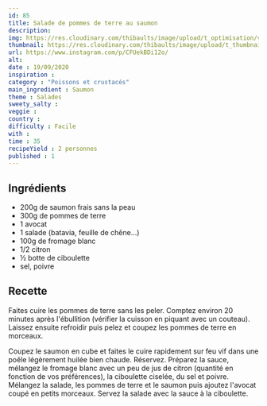 ```yaml
---
id: 85
title: Salade de pommes de terre au saumon
description: 
img: https://res.cloudinary.com/thibaults/image/upload/t_optimisation/v1600524211/Recipes/20200919_salade_patates_saumon.jpg
thumbnail: https://res.cloudinary.com/thibaults/image/upload/t_thumbnail_josie/v1600524211/Recipes/20200919_salade_patates_saumon.jpg
url: https://www.instagram.com/p/CFUekBDi12o/
alt: 
date : 19/09/2020
inspiration : 
category : "Poissons et crustacés"
main_ingredient : Saumon
theme : Salades
sweety_salty : 
veggie : 
country :
difficulty : Facile
with : 
time : 35
recipeYield : 2 personnes
published : 1
---
```


## Ingrédients
 - 200g de saumon frais sans la peau
 - 300g de pommes de terre
 - 1 avocat
 - 1 salade (batavia, feuille de chêne...)
 - 100g de fromage blanc
 - 1/2 citron
 - ½ botte de ciboulette
 - sel, poivre

## Recette
Faites cuire les pommes de terre sans les peler. Comptez environ 20 minutes après l'ébullition (vérifier la cuisson en piquant avec un couteau). Laissez ensuite refroidir puis pelez et coupez les pommes de terre en morceaux.

Coupez le saumon en cube et faites le cuire rapidement sur feu vif dans une poêle légèrement huilée bien chaude. Réservez. Préparez la sauce, mélangez le fromage blanc avec un peu de jus de citron (quantité en fonction de vos préférences), la ciboulette ciselée, du sel et poivre. Mélangez la salade, les pommes de terre et le saumon puis ajoutez l'avocat coupé en petits morceaux. Servez la salade avec la sauce à la ciboulette.